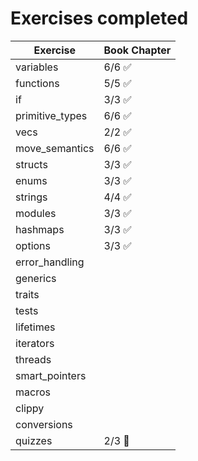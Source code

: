 # Exercises completed

| Exercise        | Book Chapter           |
| --------------- | ---------------------- |
| variables       | 6/6 :white_check_mark: |
| functions       | 5/5 :white_check_mark: |
| if              | 3/3 :white_check_mark: |
| primitive_types | 6/6 :white_check_mark: |
| vecs            | 2/2 :white_check_mark: |
| move_semantics  | 6/6 :white_check_mark: |
| structs         | 3/3 :white_check_mark: |
| enums           | 3/3 :white_check_mark: |
| strings         | 4/4 :white_check_mark: |
| modules         | 3/3 :white_check_mark: |
| hashmaps        | 3/3 :white_check_mark: |
| options         | 3/3 :white_check_mark: |
| error_handling  |                        |
| generics        |                        |
| traits          |                        |
| tests           |                        |
| lifetimes       |                        |
| iterators       |                        |
| threads         |                        |
| smart_pointers  |                        |
| macros          |                        |
| clippy          |                        |
| conversions     |                        |
| quizzes         | 2/3 :turtle:           |
